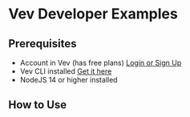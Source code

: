 # Vev Developer Examples

## Prerequisites

- Account in Vev (has free plans) [Login or Sign Up](https://editor.vev.design)
- Vev CLI installed [Get it here](https://developer.vev.design)
- NodeJS 14 or higher installed

## How to Use

